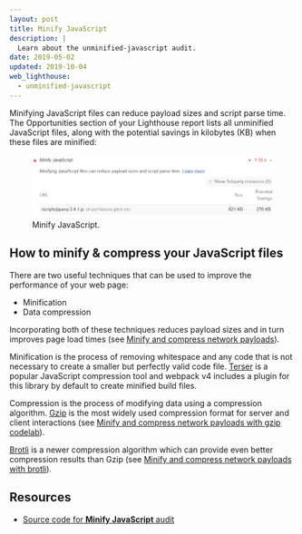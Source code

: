 ```yaml
---
layout: post
title: Minify JavaScript
description: |
  Learn about the unminified-javascript audit.
date: 2019-05-02
updated: 2019-10-04
web_lighthouse:
  - unminified-javascript
---
```


Minifying JavaScript files can reduce payload sizes and script parse time.
The Opportunities section of your Lighthouse report lists
all unminified JavaScript files,
along with the potential savings in kilobytes (KB)
when these files are minified:

<figure class="w-figure">
  <img class="w-screenshot w-screenshot--filled" src="unminified-javascript.png" alt="Minify JavaScript">
  <figcaption class="w-figcaption">
    Minify JavaScript.
  </figcaption>
</figure>

## How to minify & compress your JavaScript files

There are two useful techniques that can be used to improve the performance of your web page:

- Minification
- Data compression

Incorporating both of these techniques reduces payload sizes and in turn improves page load times
(see [Minify and compress network payloads](/reduce-network-payloads-using-text-compression)).

Minification is the process of removing whitespace and any code that is not necessary
to create a smaller but perfectly valid code file.
[Terser](https://github.com/terser-js/terser) is a popular JavaScript compression tool and
webpack v4 includes a plugin for this library by default to create minified build files.

Compression is the process of modifying data using a compression algorithm.
[Gzip](https://www.youtube.com/watch?v=whGwm0Lky2s&feature=youtu.be&t=14m11s)
is the most widely used compression format for server and client interactions
(see [Minify and compress network payloads with gzip codelab](/codelab-text-compression)).

[Brotli](https://opensource.googleblog.com/2015/09/introducing-brotli-new-compression.html)
is a newer compression algorithm which can provide even better compression results than Gzip
(see [Minify and compress network payloads with brotli](/codelab-text-compression-brotli)).

## Resources

- [Source code for **Minify JavaScript** audit](https://github.com/GoogleChrome/lighthouse/blob/master/lighthouse-core/audits/byte-efficiency/unminified-javascript.js)
